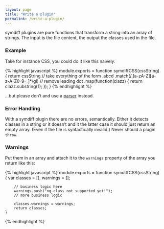 ```yaml
---
layout: page
title: "Write a plugin"
permalink: /write-a-plugin/
---
```


symdiff plugins are pure functions that transform a string into an array of strings. The input is the file content, the output the classes used in the file.

### Example

Take for instance CSS, you could do it like this naively:

{% highlight javascript %}
module.exports = 
    function symdiffCSS(cssString) {
        return cssString
                // take everything of the form .abcd
                .match(/\.[a-zA-Z][a-z-A-Z0-9\-_]*/gi)
                // remove leading dot
                .map(function(clazz) {
                    return clazz.substring(1);
                });
    }
{% endhighlight %}

…but please don’t and use a [parser](https://www.npmjs.com/search?q=parser) instead.

### Error Handling

With a symdiff plugin there are no errors, semantically. Either it detects classes in a string or it doesn’t and it the latter case it should just return an empty array. (Even if the file is syntactically invalid.) Never should a plugin `throw`.

### Warnings

Put them in an array and attach it to the `warnings` property of the array you return like this:

{% highlight javascript %}
module.exports = 
    function symdiffCSS(cssString) {
        var classes = [],
            warnings = [];

        // business logic here
        warnings.push("ng-class not supported yet!");
        // more business logic

        classes.warnings = warnings;
        return classes;
    }
{% endhighlight %}
